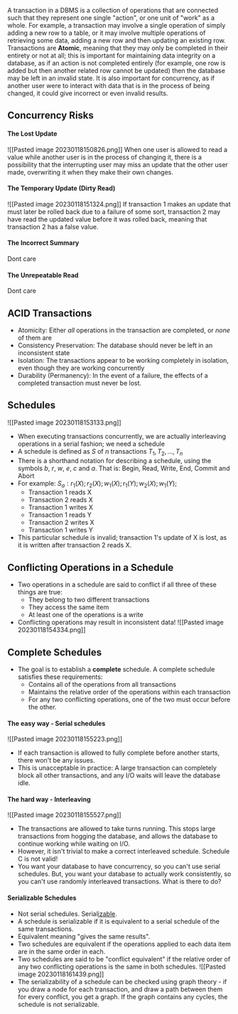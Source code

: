 A transaction in a DBMS is a collection of operations that are connected such that they represent one single "action", or one unit of "work" as a whole. For example, a transaction may involve a single operation of simply adding a new row to a table, or it may involve multiple operations of retrieving some data, adding a new row and then updating an existing row. Transactions are **Atomic**, meaning that they may only be completed in their entirety or not at all; this is important for maintaining data integrity on a database, as if an action is not completed entirely (for example, one row is added but then another related row cannot be updated) then the database may be left in an invalid state. It is also important for concurrency, as if another user were to interact with data that is in the process of being changed, it could give incorrect or even invalid results.
## Concurrency Risks
#### The Lost Update
![[Pasted image 20230118150826.png]]
When one user is allowed to read a value while another user is in the process of changing it, there is a possibility that the interrupting user may miss an update that the other user made, overwriting it when they make their own changes.
#### The Temporary Update (Dirty Read)
![[Pasted image 20230118151324.png]]
If transaction 1 makes an update that must later be rolled back due to a failure of some sort, transaction 2 may have read the updated value before it was rolled back, meaning that transaction 2 has a false value. 
#### The Incorrect Summary
Dont care
#### The Unrepeatable Read
Dont care

## ACID Transactions
- Atomicity: Either *all* operations in the transaction are completed, or *none* of them are
- Consistency Preservation: The database should never be left in an inconsistent state
- Isolation: The transactions appear to be working completely in isolation, even though they are working concurrently
- Durability (Permanency): In the event of a failure, the effects of a completed transaction must never be lost.

## Schedules
![[Pasted image 20230118153133.png]]
- When executing transactions concurrently, we are actually interleaving operations in a serial fashion; we need a schedule
- A schedule is defined as $S$ of $n$ transactions $T_1, T_2, \dots, T_n$ 
- There is a shorthand notation for describing a schedule, using the symbols $b$, $r$, $w$, $e$, $c$ and $a$. That is: Begin, Read, Write, End, Commit and Abort
- For example: $S_a:r_1(X);r_2(X);w_1(X);r_1(Y);w_2(X);w_1(Y);$ 
	- Transaction 1 reads X
	- Transaction 2 reads X
	- Transaction 1 writes X
	- Transaction 1 reads Y
	- Transaction 2 writes X
	- Transaction 1 writes Y
- This particular schedule is invalid; transaction 1's update of X is lost, as it is written after transaction 2 reads X.

## Conflicting Operations in a Schedule
- Two operations in a schedule are said to conflict if all three of these things are true:
	- They belong to two different transactions
	- They access the same item
	- At least one of the operations is a write
- Conflicting operations may result in inconsistent data!
![[Pasted image 20230118154334.png]]
## Complete Schedules
- The goal is to establish a **complete** schedule. A complete schedule satisfies these requirements:
	- Contains all of the operations from all transactions
	- Maintains the relative order of the operations within each transaction
	- For any two conflicting operations, one of the two must occur before the other.
#### The easy way - Serial schedules
![[Pasted image 20230118155223.png]]
- If each transaction is allowed to fully complete before another starts, there won't be any issues.
- This is unacceptable in practice: A large transaction can completely block all other transactions, and any I/O waits will leave the database idle.
#### The hard way - Interleaving
![[Pasted image 20230118155527.png]]
- The transactions are allowed to take turns running. This stops large transactions from hogging the database, and allows the database to continue working while waiting on I/O.
- However, it isn't trivial to make a correct interleaved schedule. Schedule C is not valid! 
- You want your database to have concurrency, so you can't use serial schedules. But, you want your database to actually work consistently, so you can't use randomly interleaved transactions. What is there to do?
#### Serializable Schedules
- Not serial schedules. Serial<u>izable</u>.
- A schedule is serializable if it is equivalent to a serial schedule of the same transactions.
- Equivalent meaning "gives the same results".
- Two schedules are equivalent if the operations applied to each data item are in the same order in each.
- Two schedules are said to be "conflict equivalent" if the relative order of any two conflicting operations is the same in both schedules.
![[Pasted image 20230118161439.png]]
- The serializability of a schedule can be checked using graph theory - if you draw a node for each transaction, and draw a path between them for every conflict, you get a graph. If the graph contains any cycles, the schedule is not serializable.